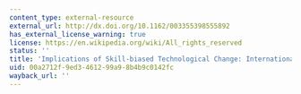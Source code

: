 ```yaml
---
content_type: external-resource
external_url: http://dx.doi.org/10.1162/003355398555892
has_external_license_warning: true
license: https://en.wikipedia.org/wiki/All_rights_reserved
status: ''
title: 'Implications of Skill-biased Technological Change: International Evidence'
uid: 00a2712f-9ed3-4612-99a9-8b4b9c0142fc
wayback_url: ''
---
```

